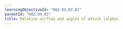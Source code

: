 ```yaml
---
learningObjectiveId: "082.04.02.01"
parentId: "082.04.02"
title: Relative airflow and angles of attack (alpha)
---
```

